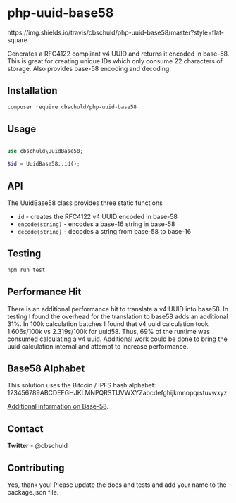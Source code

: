 # php-uuid-base58

<p>
    https://img.shields.io/travis/cbschuld/php-uuid-base58/master?style=flat-square
</p>

Generates a RFC4122 compliant v4 UUID and returns it encoded in base-58. This is great for creating unique IDs which only consume 22 characters of storage. Also provides base-58 encoding and decoding.

## Installation

```sh
composer require cbschuld/php-uuid-base58
```

## Usage

```php

use cbschuld\UuidBase58;

$id = UuidBase58::id();
```

## API

The UuidBase58 class provides three static functions

+ `id` - creates the RFC4122 v4 UUID encoded in base-58
+ `encode(string)` - encodes a base-16 string in base-58
+ `decode(string)` - decodes a string from base-58 to base-16

## Testing

```sh
npm run test
```

## Performance Hit

There is an additional performance hit to translate a v4 UUID into base58.  In testing I found the overhead for the translation to base58 adds an additional 31%.  In 100k calculation batches I found that v4 uuid calculation took 1.606s/100k vs 2.319s/100k for uuid58.  Thus, 69% of the runtime was consumed calculating a v4 uuid.  Additional work could be done to bring the uuid calculation internal and attempt to increase performance.

## Base58 Alphabet

This solution uses the Bitcoin / IPFS hash alphabet: 123456789ABCDEFGHJKLMNPQRSTUVWXYZabcdefghijkmnopqrstuvwxyz

[Additional information on Base-58](https://en.wikipedia.org/wiki/Base58).

## Contact

**Twitter** - @cbschuld

## Contributing

Yes, thank you!  Please update the docs and tests and add your name to the package.json file.
